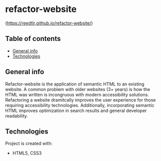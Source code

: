 # refactor-website
(https://reedtlr.github.io/refactor-website/)

## Table of contents
* [General info](#general-info)
* [Technologies](#technologies)

## General info
Refactor-website is the application of semantic HTML to an existing website. A common problem with older websites (3+ years) is how the HTML was written is incongruous with modern accessibility solutions. Refactoring a website dramitcally improves the user experience for those requiring accessibility technologies. Additionally, incorporating semantic HTML improves optimization in search results and general developer readability.  
	
## Technologies
Project is created with:
* HTML5, CSS3